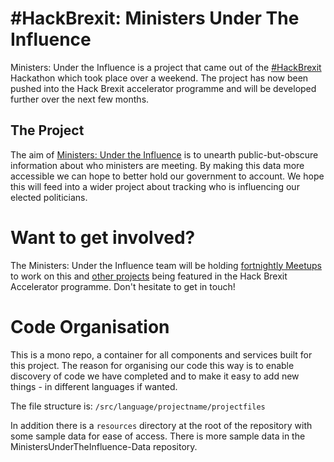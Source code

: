 # \#HackBrexit: Ministers Under The Influence

Ministers: Under the Influence is a project that came out of the [\#HackBrexit](http://hackbrexit.org/) Hackathon which took place over a weekend. The project has now been pushed into the Hack Brexit accelerator programme and will be developed further over the next few months.

## The Project

The aim of [Ministers: Under the Influence](https://www.youtube.com/watch?v=bVbTzTd2ZRs) is to unearth public-but-obscure information about who ministers are meeting. By making this data more accessible we can hope to better hold our government to account. We hope this will feed into a wider project about tracking who is influencing our elected politicians. 


# Want to get involved?

The Ministers: Under the Influence team will be holding [fortnightly Meetups](http://www.meetup.com/Hack-Brexit/) to work on this and [other projects](https://github.com/HackBrexit/WhatTheFact) being featured in the Hack Brexit Accelerator programme. Don't hesitate to get in touch!


# Code Organisation

This is a mono repo, a container for all components and services built for this project. The reason for organising our code this way is to enable discovery of code we have completed and to make it easy to add new things - in different languages if wanted.

The file structure is:
`/src/language/projectname/projectfiles`

In addition there is a `resources` directory at the root of the repository with some sample data for ease of access. There is more sample data in the MinistersUnderTheInfluence-Data repository.
